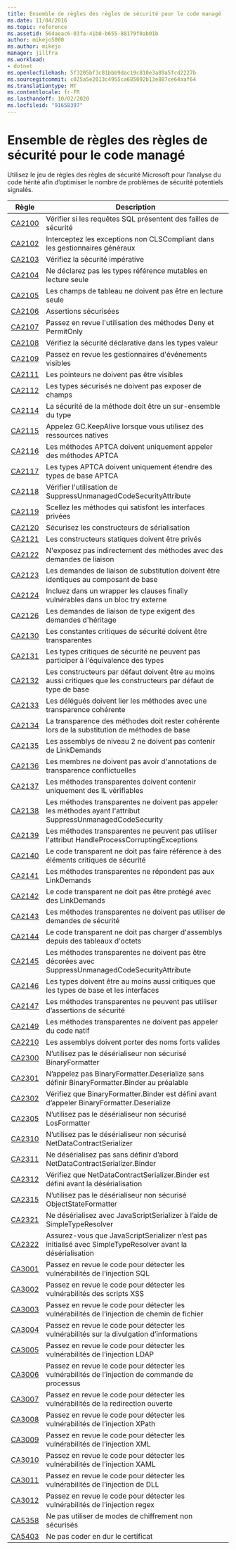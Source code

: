 ```yaml
---
title: Ensemble de règles des règles de sécurité pour le code managé
ms.date: 11/04/2016
ms.topic: reference
ms.assetid: 564aeac6-03fa-41b0-b655-88179f0ab01b
author: mikejo5000
ms.author: mikejo
manager: jillfra
ms.workload:
- dotnet
ms.openlocfilehash: 5f3205bf3c81bbb9dac19c810e3a89a5fcd2227b
ms.sourcegitcommit: c025a5e2013c4955ca685092b13e887ce64aaf64
ms.translationtype: MT
ms.contentlocale: fr-FR
ms.lasthandoff: 10/02/2020
ms.locfileid: "91658397"
---
```

# <a name="security-rules-rule-set-for-managed-code"></a>Ensemble de règles des règles de sécurité pour le code managé

Utilisez le jeu de règles des règles de sécurité Microsoft pour l’analyse du code hérité afin d’optimiser le nombre de problèmes de sécurité potentiels signalés.

|Règle|Description|
|----------|-----------------|
|[CA2100](/dotnet/fundamentals/code-analysis/quality-rules/ca2100)|Vérifier si les requêtes SQL présentent des failles de sécurité|
|[CA2102](../code-quality/ca2102.md)|Interceptez les exceptions non CLSCompliant dans les gestionnaires généraux|
|[CA2103](../code-quality/ca2103.md)|Vérifiez la sécurité impérative|
|[CA2104](../code-quality/ca2104.md)|Ne déclarez pas les types référence mutables en lecture seule|
|[CA2105](../code-quality/ca2105.md)|Les champs de tableau ne doivent pas être en lecture seule|
|[CA2106](../code-quality/ca2106.md)|Assertions sécurisées|
|[CA2107](../code-quality/ca2107.md)|Passez en revue l'utilisation des méthodes Deny et PermitOnly|
|[CA2108](../code-quality/ca2108.md)|Vérifiez la sécurité déclarative dans les types valeur|
|[CA2109](/dotnet/fundamentals/code-analysis/quality-rules/ca2109)|Passez en revue les gestionnaires d'événements visibles|
|[CA2111](../code-quality/ca2111.md)|Les pointeurs ne doivent pas être visibles|
|[CA2112](../code-quality/ca2112.md)|Les types sécurisés ne doivent pas exposer de champs|
|[CA2114](../code-quality/ca2114.md)|La sécurité de la méthode doit être un sur-ensemble du type|
|[CA2115](../code-quality/ca2115.md)|Appelez GC.KeepAlive lorsque vous utilisez des ressources natives|
|[CA2116](../code-quality/ca2116.md)|Les méthodes APTCA doivent uniquement appeler des méthodes APTCA|
|[CA2117](../code-quality/ca2117.md)|Les types APTCA doivent uniquement étendre des types de base APTCA|
|[CA2118](../code-quality/ca2118.md)|Vérifier l'utilisation de SuppressUnmanagedCodeSecurityAttribute|
|[CA2119](/dotnet/fundamentals/code-analysis/quality-rules/ca2119)|Scellez les méthodes qui satisfont les interfaces privées|
|[CA2120](../code-quality/ca2120.md)|Sécurisez les constructeurs de sérialisation|
|[CA2121](../code-quality/ca2121.md)|Les constructeurs statiques doivent être privés|
|[CA2122](../code-quality/ca2122.md)|N'exposez pas indirectement des méthodes avec des demandes de liaison|
|[CA2123](../code-quality/ca2123.md)|Les demandes de liaison de substitution doivent être identiques au composant de base|
|[CA2124](../code-quality/ca2124.md)|Incluez dans un wrapper les clauses finally vulnérables dans un bloc try externe|
|[CA2126](../code-quality/ca2126.md)|Les demandes de liaison de type exigent des demandes d'héritage|
|[CA2130](../code-quality/ca2130.md)|Les constantes critiques de sécurité doivent être transparentes|
|[CA2131](../code-quality/ca2131.md)|Les types critiques de sécurité ne peuvent pas participer à l'équivalence des types|
|[CA2132](../code-quality/ca2132.md)|Les constructeurs par défaut doivent être au moins aussi critiques que les constructeurs par défaut de type de base|
|[CA2133](../code-quality/ca2133.md)|Les délégués doivent lier les méthodes avec une transparence cohérente|
|[CA2134](../code-quality/ca2134.md)|La transparence des méthodes doit rester cohérente lors de la substitution de méthodes de base|
|[CA2135](../code-quality/ca2135.md)|Les assemblys de niveau 2 ne doivent pas contenir de LinkDemands|
|[CA2136](../code-quality/ca2136.md)|Les membres ne doivent pas avoir d'annotations de transparence conflictuelles|
|[CA2137](../code-quality/ca2137.md)|Les méthodes transparentes doivent contenir uniquement des IL vérifiables|
|[CA2138](../code-quality/ca2138.md)|Les méthodes transparentes ne doivent pas appeler les méthodes ayant l'attribut SuppressUnmanagedCodeSecurity|
|[CA2139](../code-quality/ca2139.md)|Les méthodes transparentes ne peuvent pas utiliser l'attribut HandleProcessCorruptingExceptions|
|[CA2140](../code-quality/ca2140.md)|Le code transparent ne doit pas faire référence à des éléments critiques de sécurité|
|[CA2141](../code-quality/ca2141.md)|Les méthodes transparentes ne répondent pas aux LinkDemands|
|[CA2142](../code-quality/ca2142.md)|Le code transparent ne doit pas être protégé avec des LinkDemands|
|[CA2143](../code-quality/ca2143.md)|Les méthodes transparentes ne doivent pas utiliser de demandes de sécurité|
|[CA2144](../code-quality/ca2144.md)|Le code transparent ne doit pas charger d'assemblys depuis des tableaux d'octets|
|[CA2145](../code-quality/ca2145.md)|Les méthodes transparentes ne doivent pas être décorées avec SuppressUnmanagedCodeSecurityAttribute|
|[CA2146](../code-quality/ca2146.md)|Les types doivent être au moins aussi critiques que les types de base et les interfaces|
|[CA2147](../code-quality/ca2147.md)|Les méthodes transparentes ne peuvent pas utiliser d’assertions de sécurité|
|[CA2149](../code-quality/ca2149.md)|Les méthodes transparentes ne doivent pas appeler du code natif|
|[CA2210](../code-quality/ca2210.md)|Les assemblys doivent porter des noms forts valides|
|[CA2300](/dotnet/fundamentals/code-analysis/quality-rules/ca2300)|N’utilisez pas le désérialiseur non sécurisé BinaryFormatter|
|[CA2301](/dotnet/fundamentals/code-analysis/quality-rules/ca2301)|N’appelez pas BinaryFormatter.Deserialize sans définir BinaryFormatter.Binder au préalable|
|[CA2302](/dotnet/fundamentals/code-analysis/quality-rules/ca2302)|Vérifiez que BinaryFormatter.Binder est défini avant d’appeler BinaryFormatter.Deserialize|
|[CA2305](/dotnet/fundamentals/code-analysis/quality-rules/ca2305)|N’utilisez pas le désérialiseur non sécurisé LosFormatter|
|[CA2310](/dotnet/fundamentals/code-analysis/quality-rules/ca2310)|N’utilisez pas le désérialiseur non sécurisé NetDataContractSerializer|
|[CA2311](/dotnet/fundamentals/code-analysis/quality-rules/ca2311)|Ne désérialisez pas sans définir d’abord NetDataContractSerializer.Binder|
|[CA2312](/dotnet/fundamentals/code-analysis/quality-rules/ca2312)|Vérifiez que NetDataContractSerializer.Binder est défini avant la désérialisation|
|[CA2315](/dotnet/fundamentals/code-analysis/quality-rules/ca2315)|N’utilisez pas le désérialiseur non sécurisé ObjectStateFormatter|
|[CA2321](/dotnet/fundamentals/code-analysis/quality-rules/ca2321)|Ne désérialisez avec JavaScriptSerializer à l’aide de SimpleTypeResolver|
|[CA2322](/dotnet/fundamentals/code-analysis/quality-rules/ca2322)|Assurez-vous que JavaScriptSerializer n’est pas initialisé avec SimpleTypeResolver avant la désérialisation|
|[CA3001](/dotnet/fundamentals/code-analysis/quality-rules/ca3001)|Passez en revue le code pour détecter les vulnérabilités de l’injection SQL|
|[CA3002](/dotnet/fundamentals/code-analysis/quality-rules/ca3002)|Passez en revue le code pour détecter les vulnérabilités des scripts XSS|
|[CA3003](/dotnet/fundamentals/code-analysis/quality-rules/ca3003)|Passez en revue le code pour détecter les vulnérabilités de l’injection de chemin de fichier|
|[CA3004](/dotnet/fundamentals/code-analysis/quality-rules/ca3004)|Passez en revue le code pour détecter les vulnérabilités sur la divulgation d’informations|
|[CA3005](/dotnet/fundamentals/code-analysis/quality-rules/ca3005)|Passez en revue le code pour détecter les vulnérabilités de l’injection LDAP|
|[CA3006](/dotnet/fundamentals/code-analysis/quality-rules/ca3006)|Passez en revue le code pour détecter les vulnérabilités de l’injection de commande de processus|
|[CA3007](/dotnet/fundamentals/code-analysis/quality-rules/ca3007)|Passez en revue le code pour détecter les vulnérabilités de la redirection ouverte|
|[CA3008](/dotnet/fundamentals/code-analysis/quality-rules/ca3008)|Passez en revue le code pour détecter les vulnérabilités de l’injection XPath|
|[CA3009](/dotnet/fundamentals/code-analysis/quality-rules/ca3009)|Passez en revue le code pour détecter les vulnérabilités de l’injection XML|
|[CA3010](/dotnet/fundamentals/code-analysis/quality-rules/ca3010)|Passez en revue le code pour détecter les vulnérabilités de l’injection XAML|
|[CA3011](/dotnet/fundamentals/code-analysis/quality-rules/ca3011)|Passez en revue le code pour détecter les vulnérabilités de l’injection de DLL|
|[CA3012](/dotnet/fundamentals/code-analysis/quality-rules/ca3012)|Passez en revue le code pour détecter les vulnérabilités de l’injection regex|
|[CA5358](/dotnet/fundamentals/code-analysis/quality-rules/ca5358)|Ne pas utiliser de modes de chiffrement non sécurisés|
|[CA5403](/dotnet/fundamentals/code-analysis/quality-rules/ca5403)|Ne pas coder en dur le certificat|